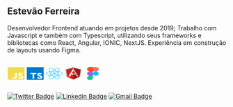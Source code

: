 ## Estevão Ferreira

Desenvolvedor Frontend atuando em projetos desde 2019; Trabalho com Javascript e também com Typescript, utilizando seus frameworks e bibliotecas como React, Angular, IONIC, NextJS. Experiência em construção de layouts usando Figma.

<div style="display: inline_block"><br>
    <img align="center" alt="Estevao-Ts" height="30" width="40" src="https://raw.githubusercontent.com/devicons/devicon/master/icons/javascript/javascript-plain.svg">
  <img align="center" alt="Estevao-Ts" height="30" width="40" src="https://raw.githubusercontent.com/devicons/devicon/master/icons/typescript/typescript-plain.svg">
  <img align="center" alt="Estevao-React" height="30" width="40" src="https://raw.githubusercontent.com/devicons/devicon/master/icons/react/react-original.svg">
  <img align="center" alt="Estevao-Angular" height="30" width="40" src="https://raw.githubusercontent.com/devicons/devicon/master/icons/angularjs/angularjs-original.svg">
  <img align="center" alt="Estevao-Figma" height="30" width="40" src="https://raw.githubusercontent.com/devicons/devicon/master/icons/figma/figma-original.svg">
 </div>
  
  ##

[![Twitter Badge](https://img.shields.io/badge/-@estevaoh_f-1E6F9F?style=flat-square&labelColor=1E6F9F&logo=twitter&logoColor=white&link=https://twitter.com/estevaoh_f)](https://twitter.com/estevaoh_f) 
[![Linkedin Badge](https://img.shields.io/badge/-Estevão%20Ferreira-1E6F9F?style=flat-square&logo=Linkedin&logoColor=white&link=https://www.linkedin.com/in/estev%C3%A3o-ferreira-984a75ba/)](https://www.linkedin.com/in/estev%C3%A3o-ferreira-984a75ba/) 
[![Gmail Badge](https://img.shields.io/badge/-estevaohenril@gmail.com-1E6F9F?style=flat-square&logo=Gmail&logoColor=white&link=mailto:diego.schell.f@gmail.com)](mailto:estevaohenril@gmail.com)

